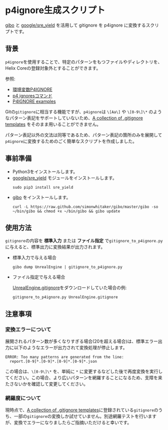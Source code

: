 # p4ignore生成スクリプト

[gibo](https://github.com/simonwhitaker/gibo) と [google/sre_yield](https://github.com/google/sre_yield) を活用して gitignore を p4ignore に変換するスクリプトです。

## 背景
`p4ignore`を使用することで、特定のパターンをもつファイルやディレクトリを、Helix Coreの登録対象外とすることができます。 

参照:
* [環境変数P4IGNORE](https://www.toyo.co.jp/files/user/img/product/ss/help/perforce/r19.1/manuals/cmdref/Content/CmdRef/P4IGNORE.html)
* [p4 ignoresコマンド](https://www.toyo.co.jp/files/user/img/product/ss/help/perforce/r19.1/manuals/cmdref/Content/CmdRef/p4_ignores.html#p4_ignores)
* [P4IGNORE examples](https://community.perforce.com/s/article/6510)

Gitの`gitignore`に相当する機能ですが、`p4ignore`は `\[Aa\]` や `\[0-9\]\*` のようなパターン表記をサポートしていないため、[A collection of .gitignore templates](https://github.com/github/gitignore) をそのまま用いることができません。

パターン表記以外の文法は同等であるため、パターン表記の箇所のみを展開して`p4ignore`に変換するためのごく簡単なスクリプトを作成しました。

## 事前準備

* Python3をインストールします。
* [google/sre_yield](https://github.com/google/sre_yield) モジュールをインストールします。
  ```
  sudo pip3 install sre_yield
  ```
* [gibo](https://github.com/simonwhitaker/gibo) をインストールします。
  ```
  curl -L https://raw.github.com/simonwhitaker/gibo/master/gibo -so ~/bin/gibo && chmod +x ~/bin/gibo && gibo update
  ```

## 使用方法

`gitignore`の内容を **標準入力** または **ファイル指定** で`gitignore_to_p4ignore.py`に与えると、標準出力に変換結果が出力されます。

* 標準入力で与える場合
  ```
  gibo dump UnrealEngine | gitignore_to_p4ignore.py
  ```

* ファイル指定で与える場合

  [UnrealEngine.gitignore](https://github.com/github/gitignore/blob/master/UnrealEngine.gitignore)をダウンロードしていた場合の例:
  ```
  gitignore_to_p4ignore.py UnrealEngine.gitignore
  ```

## 注意事項

### 変換エラーについて
展開されるパターン数が多くなりすぎる場合(20を超える場合)は、標準エラー出力に以下のようなエラーが出力されて変換処理が停止します。
```
ERROR: Too many patterns are generated from the line:
  report.[0-9]*.[0-9]*.[0-9]*.[0-9]*.json
```

この場合は、`\[0-9\]\*` を、単純に `*` に変更するなどした後で再度変換を実行してください。この場合、より広いパターンを網羅することになるため、支障を来たさないかを確認して変更してください。

### 網羅度について
現時点で、[A collection of .gitignore templates](https://github.com/github/gitignore)に登録されている`gitignore`のうち、一部の`gitignore`の変換しか試せていません。別途網羅テストを行いますが、変換でエラーになりましたらご指摘いただけると幸いです。

